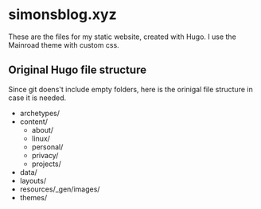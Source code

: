 # simonsblog.xyz

These are the files for my static website, created with Hugo. I use the Mainroad theme with custom css.

## Original Hugo file structure

Since git doens't include empty folders, here is the orinigal file structure in case it is needed.

- archetypes/
- content/
  - about/
  - linux/
  - personal/
  - privacy/
  - projects/
- data/
- layouts/
- resources/\_gen/images/
- themes/
